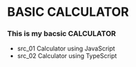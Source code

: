 # BASIC CALCULATOR
### This is my bacsic CALCULATOR

* src_01 Calculator using JavaScript
* src_02 Calculator using TypeScript


